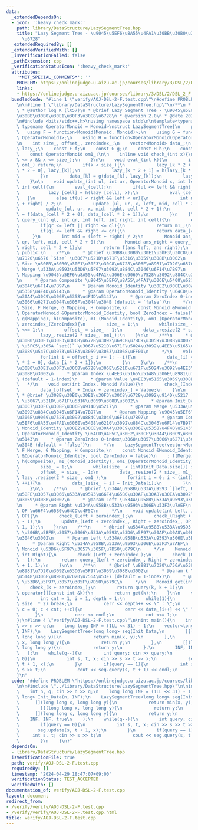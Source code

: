 ```yaml
---
data:
  _extendedDependsOn:
  - icon: ':heavy_check_mark:'
    path: library/DataStructure/LazySegmentTree.hpp
    title: "Lazy Segment Tree - \u9045\u5EF6\u8A55\u4FA1\u30BB\u30B0\u30E1\u30F3\u30C8\
      \u6728"
  _extendedRequiredBy: []
  _extendedVerifiedWith: []
  _isVerificationFailed: false
  _pathExtension: cpp
  _verificationStatusIcon: ':heavy_check_mark:'
  attributes:
    '*NOT_SPECIAL_COMMENTS*': ''
    PROBLEM: https://onlinejudge.u-aizu.ac.jp/courses/library/3/DSL/2/DSL_2_F
    links:
    - https://onlinejudge.u-aizu.ac.jp/courses/library/3/DSL/2/DSL_2_F
  bundledCode: "#line 1 \"verify/AOJ-DSL-2-F.test.cpp\"\n#define PROBLEM \"https://onlinejudge.u-aizu.ac.jp/courses/library/3/DSL/2/DSL_2_F\"\
    \n\n#line 1 \"library/DataStructure/LazySegmentTree.hpp\"\n/**\n * @file LazySegmentTree.hpp\n\
    \ * @author log K (lX57)\n * @brief Lazy Segment Tree - \u9045\u5EF6\u8A55\u4FA1\
    \u30BB\u30B0\u30E1\u30F3\u30C8\u6728\n * @version 2.0\n * @date 2023-10-02\n */\n\
    \n#include <bits/stdc++.h>\nusing namespace std;\n\ntemplate<typename Monoid,\
    \ typename OperatorMonoid = Monoid>\nstruct LazySegmentTree{\n    private:\n \
    \   using F = function<Monoid(Monoid, Monoid)>;\n    using G = function<Monoid(Monoid,\
    \ OperatorMonoid)>;\n    using H = function<OperatorMonoid(OperatorMonoid, OperatorMonoid)>;\n\
    \n    int size_, offset_, zeroindex_;\n    vector<Monoid> data_;\n    vector<OperatorMonoid>\
    \ lazy_;\n    const F f;\n    const G g;\n    const H h;\n    const Monoid m1_;\n\
    \    const OperatorMonoid om1_;\n\n    inline void check_(int x){\n        assert(1\
    \ <= x && x <= size_);\n    }\n\n    void eval_(int k){\n        if(lazy_[k] ==\
    \ om1_) return;\n        if(k < size_){\n            lazy_[k * 2 + 0] = h(lazy_[k\
    \ * 2 + 0], lazy_[k]);\n            lazy_[k * 2 + 1] = h(lazy_[k * 2 + 1], lazy_[k]);\n\
    \        }\n        data_[k] = g(data_[k], lazy_[k]);\n        lazy_[k] = om1_;\n\
    \    }\n\n    void update_(int ul, int ur, OperatorMonoid x, int left, int right,\
    \ int cell){\n        eval_(cell);\n        if(ul <= left && right <= ur){\n \
    \           lazy_[cell] = h(lazy_[cell], x);\n            eval_(cell);\n     \
    \   }\n        else if(ul < right && left < ur){\n            int mid = (left\
    \ + right) / 2;\n            update_(ul, ur, x, left, mid, cell * 2 + 0);\n  \
    \          update_(ul, ur, x, mid, right, cell * 2 + 1);\n            data_[cell]\
    \ = f(data_[cell * 2 + 0], data_[cell * 2 + 1]);\n        }\n    }\n\n    Monoid\
    \ query_(int ql, int qr, int left, int right, int cell){\n        eval_(cell);\n\
    \        if(qr <= left || right <= ql){\n            return m1_;\n        }\n\
    \        if(ql <= left && right <= qr){\n            return data_[cell];\n   \
    \     }\n        int mid = (left + right) / 2;\n        Monoid ans_left = query_(ql,\
    \ qr, left, mid, cell * 2 + 0);\n        Monoid ans_right = query_(ql, qr, mid,\
    \ right, cell * 2 + 1);\n        return f(ans_left, ans_right);\n    }\n\n   \
    \ public:\n    /**\n     * @brief \u30BB\u30B0\u30E1\u30F3\u30C8\u6728\u3092\u8981\
    \u7D20\u6570 `Size` \u3067\u521D\u671F\u5316\u3059\u308B\u3002\n     * @param\
    \ Size \u30BB\u30B0\u30E1\u30F3\u30C8\u6728\u306E\u8981\u7D20\u6570\n     * @param\
    \ Merge \u533A\u9593\u53D6\u5F97\u3092\u884C\u3046\u6F14\u7B97\n     * @param\
    \ Mapping \u9045\u5EF6\u8A55\u4FA1\u306E\u9069\u7528\u3092\u884C\u3046\u6F14\u7B97\
    \n     * @param Composite \u9045\u5EF6\u8A55\u4FA1\u306E\u5408\u6210\u3092\u884C\
    \u3046\u6F14\u7B97\n     * @param Monoid_Identity \u30E2\u30CE\u30A4\u30C9\u306E\
    \u5358\u4F4D\u5143\n     * @param OperatorMonoid_Identity \u64CD\u4F5C\u30E2\u30CE\
    \u30A4\u30C9\u306E\u5358\u4F4D\u5143\n     * @param ZeroIndex 0-index\u3068\u3057\
    \u3066\u6271\u3044\u305F\u3044\u304B (default = `false`)\n     */\n    LazySegmentTree(int\
    \ Size, F Merge, G Mapping, H Composite,\n    const Monoid &Monoid_Identity, const\
    \ OperatorMonoid &OperatorMonoid_Identity, bool ZeroIndex = false)\n    : f(Merge),\
    \ g(Mapping), h(Composite), m1_(Monoid_Identity), om1_(OperatorMonoid_Identity),\
    \ zeroindex_(ZeroIndex){\n        size_ = 1;\n        while(size_ < Size) size_\
    \ <<= 1;\n        offset_ = size_ - 1;\n        data_.resize(2 * size_, m1_);\n\
    \        lazy_.resize(2 * size_, om1_);\n    }\n\n    /**\n     * @brief \u30BB\
    \u30B0\u30E1\u30F3\u30C8\u6728\u3092\u69CB\u7BC9\u3059\u308B\u3002\n     * @attention\
    \ \u5FC5\u305A `set()` \u3067\u521D\u671F\u5024\u3092\u4EE3\u5165\u3057\u3066\u304B\
    \u3089\u547C\u3073\u51FA\u3059\u3053\u3068\uFF01\n     */\n    void build(){\n\
    \        for(int i = offset_; i >= 1; --i){\n            data_[i] = f(data_[i\
    \ * 2 + 0], data_[i * 2 + 1]);\n        }\n    }\n\n    /**\n     * @brief \u30BB\
    \u30B0\u30E1\u30F3\u30C8\u6728\u306E\u521D\u671F\u5024\u3092\u4EE3\u5165\u3059\
    \u308B\u3002\n     * @param Index \u4EE3\u5165\u5148\u306E\u8981\u7D20\u756A\u53F7\
    \ (default = 1-index)\n     * @param Value \u4EE3\u5165\u3059\u308B\u5024\n  \
    \   */\n    void set(int Index, Monoid Value){\n        check_(Index + zeroindex_);\n\
    \        data_[offset_ + Index + zeroindex_] = Value;\n    }\n\n    /**\n    \
    \ * @brief \u30BB\u30B0\u30E1\u30F3\u30C8\u6728\u3092\u914D\u5217 `Init_Data`\
    \ \u3067\u521D\u671F\u5316\u3059\u308B\u3002\n     * @param Init_Data \u521D\u671F\
    \u30C7\u30FC\u30BF\u306E\u914D\u5217\n     * @param Merge \u533A\u9593\u53D6\u5F97\
    \u3092\u884C\u3046\u6F14\u7B97\n     * @param Mapping \u9045\u5EF6\u8A55\u4FA1\
    \u306E\u9069\u7528\u3092\u884C\u3046\u6F14\u7B97\n     * @param Composite \u9045\
    \u5EF6\u8A55\u4FA1\u306E\u5408\u6210\u3092\u884C\u3046\u6F14\u7B97\n     * @param\
    \ Monoid_Identity \u30E2\u30CE\u30A4\u30C9\u306E\u5358\u4F4D\u5143\n     * @param\
    \ OperatorMonoid_Identity \u64CD\u4F5C\u30E2\u30CE\u30A4\u30C9\u306E\u5358\u4F4D\
    \u5143\n     * @param ZeroIndex 0-index\u3068\u3057\u3066\u6271\u3044\u305F\u3044\
    \u304B (default = `false`)\n     */\n    LazySegmentTree(vector<Monoid> &Init_Data,\
    \ F Merge, G Mapping, H Composite,\n    const Monoid &Monoid_Identity, const OperatorMonoid\
    \ &OperatorMonoid_Identity, bool ZeroIndex = false)\n    : f(Merge), g(Mapping),\
    \ h(Composite), m1_(Monoid_Identity), om1_(OperatorMonoid_Identity), zeroindex_(ZeroIndex){\n\
    \        size_ = 1;\n        while(size_ < (int)Init_Data.size()) size_ <<= 1;\n\
    \        offset_ = size_ - 1;\n        data_.resize(2 * size_, m1_);\n       \
    \ lazy_.resize(2 * size_, om1_);\n        for(int i = 0; i < (int)Init_Data.size();\
    \ ++i){\n            data_[size_ + i] = Init_Data[i];\n        }\n        build();\n\
    \    }\n\n    /**\n     * @brief \u534A\u958B\u533A\u9593 `[left, Right)` \u306B\
    \u5BFE\u3057\u3066\u533A\u9593\u66F4\u65B0\u30AF\u30A8\u30EA\u3092\u51E6\u7406\
    \u3059\u308B\u3002\n     * @param Left \u534A\u958B\u533A\u9593\u306E\u5DE6\u7AEF\
    \n     * @param Right \u534A\u958B\u533A\u9593\u306E\u53F3\u7AEF\n     * @param\
    \ OP \u66F4\u65B0\u64CD\u4F5C\n     */\n    void update(int Left, int Right, OperatorMonoid\
    \ OP){\n        check_(Left + zeroindex_);\n        check_(Right + zeroindex_\
    \ - 1);\n        update_(Left + zeroindex_, Right + zeroindex_, OP, 1, size_ +\
    \ 1, 1);\n    }\n\n    /**\n     * @brief \u534A\u958B\u533A\u9593 `[Left, Right)`\
    \ \u306B\u5BFE\u3057\u3066\u533A\u9593\u53D6\u5F97\u30AF\u30A8\u30EA\u3092\u884C\
    \u3046\u3002\n     * @param Left \u534A\u958B\u533A\u9593\u306E\u5DE6\u7AEF\n\
    \     * @param Right \u534A\u958B\u533A\u9593\u306E\u53F3\u7AEF\n     * @return\
    \ Monoid \u53D6\u5F97\u3057\u305F\u7D50\u679C\n     */\n    Monoid query(int Left,\
    \ int Right){\n        check_(Left + zeroindex_);\n        check_(Right + zeroindex_\
    \ - 1);\n        return query_(Left + zeroindex_, Right + zeroindex_, 1, size_\
    \ + 1, 1);\n    }\n\n    /**\n     * @brief \u8981\u7D20\u756A\u53F7 `k` \u306E\
    \u8981\u7D20\u3092\u53D6\u5F97\u3059\u308B\u3002\n     * @param k \u53D6\u5F97\
    \u5148\u306E\u8981\u7D20\u756A\u53F7 (default = 1-index)\n     * @return Monoid\
    \ \u53D6\u5F97\u3057\u305F\u7D50\u679C\n     */\n    Monoid get(int k){\n    \
    \    check_(k + zeroindex_);\n        return query(k, k + 1);\n    }\n\n    Monoid\
    \ operator[](const int &k){\n        return get(k);\n    }\n\n    void print(){\n\
    \        int cnt = 1, i = 1, depth = 1;\n        while(1){\n            if(i >=\
    \ size_ * 2) break;\n            cerr << depth++ << \" : \";\n            for(int\
    \ c = 0; c < cnt; ++c){\n                cerr << data_[i++] << \" \";\n      \
    \      }\n            cerr << endl;\n            cnt <<= 1;\n        }\n    }\n\
    };\n#line 4 \"verify/AOJ-DSL-2-F.test.cpp\"\n\nint main(){\n    int n, q; cin\
    \ >> n >> q;\n    long long INF = (1LL << 31) - 1;\n    vector<long long> Init_Data(n,\
    \ INF);\n    LazySegmentTree<long long> seg(Init_Data,\n        [](long long x,\
    \ long long y){\n            return min(x, y);\n        },\n        [](long long\
    \ x, long long y){\n            return y;\n        },\n        [](long long x,\
    \ long long y){\n            return y;\n        },\n        INF, INF, true\n \
    \   );\n    while(q--){\n        int query; cin >> query;\n        if(query ==\
    \ 0){\n            int s, t, x; cin >> s >> t >> x;\n            seg.update(s,\
    \ t + 1, x);\n        }\n        if(query == 1){\n            int s, t; cin >>\
    \ s >> t;\n            cout << seg.query(s, t + 1) << endl;\n        }\n    }\n\
    }\n"
  code: "#define PROBLEM \"https://onlinejudge.u-aizu.ac.jp/courses/library/3/DSL/2/DSL_2_F\"\
    \n\n#include \"../library/DataStructure/LazySegmentTree.hpp\"\n\nint main(){\n\
    \    int n, q; cin >> n >> q;\n    long long INF = (1LL << 31) - 1;\n    vector<long\
    \ long> Init_Data(n, INF);\n    LazySegmentTree<long long> seg(Init_Data,\n  \
    \      [](long long x, long long y){\n            return min(x, y);\n        },\n\
    \        [](long long x, long long y){\n            return y;\n        },\n  \
    \      [](long long x, long long y){\n            return y;\n        },\n    \
    \    INF, INF, true\n    );\n    while(q--){\n        int query; cin >> query;\n\
    \        if(query == 0){\n            int s, t, x; cin >> s >> t >> x;\n     \
    \       seg.update(s, t + 1, x);\n        }\n        if(query == 1){\n       \
    \     int s, t; cin >> s >> t;\n            cout << seg.query(s, t + 1) << endl;\n\
    \        }\n    }\n}"
  dependsOn:
  - library/DataStructure/LazySegmentTree.hpp
  isVerificationFile: true
  path: verify/AOJ-DSL-2-F.test.cpp
  requiredBy: []
  timestamp: '2024-04-29 18:47:07+09:00'
  verificationStatus: TEST_ACCEPTED
  verifiedWith: []
documentation_of: verify/AOJ-DSL-2-F.test.cpp
layout: document
redirect_from:
- /verify/verify/AOJ-DSL-2-F.test.cpp
- /verify/verify/AOJ-DSL-2-F.test.cpp.html
title: verify/AOJ-DSL-2-F.test.cpp
---
```

